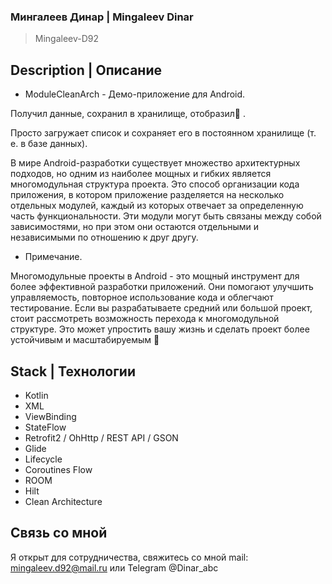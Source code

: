 ### Мингалеев Динар | Mingaleev Dinar
> Mingaleev-D92

## Description | Описание

+ ModuleCleanArch - Демо-приложение для Android.

Получил данные, сохранил в хранилище, отобразил📲 .

Просто загружает список и сохраняет его в постоянном хранилище (т. е. в базе данных).

В мире Android-разработки существует множество архитектурных подходов, но одним из наиболее мощных и 
гибких является многомодульная структура проекта. Это способ организации кода приложения, 
в котором приложение разделяется на несколько отдельных модулей, каждый из которых отвечает за 
определенную часть функциональности. Эти модули могут быть связаны между собой зависимостями, 
но при этом они остаются отдельными и независимыми по отношению к друг другу.


+ Примечание.

Многомодульные проекты в Android - это мощный инструмент для более эффективной разработки приложений. 
Они помогают улучшить управляемость, повторное использование кода и облегчают тестирование. 
Если вы разрабатываете средний или большой проект, стоит рассмотреть возможность перехода к многомодульной структуре. 
Это может упростить вашу жизнь и сделать проект более устойчивым и масштабируемым 🙂

## Stack | Технологии
+ Kotlin
+ XML
+ ViewBinding
+ StateFlow
+ Retrofit2 / OhHttp / REST API / GSON
+ Glide
+ Lifecycle
+ Coroutines Flow
+ ROOM
+ Hilt
+ Clean Architecture

## Связь со мной

Я открыт для сотрудничества, свяжитесь со мной mail: mingaleev.d92@mail.ru или Telegram @Dinar_abc